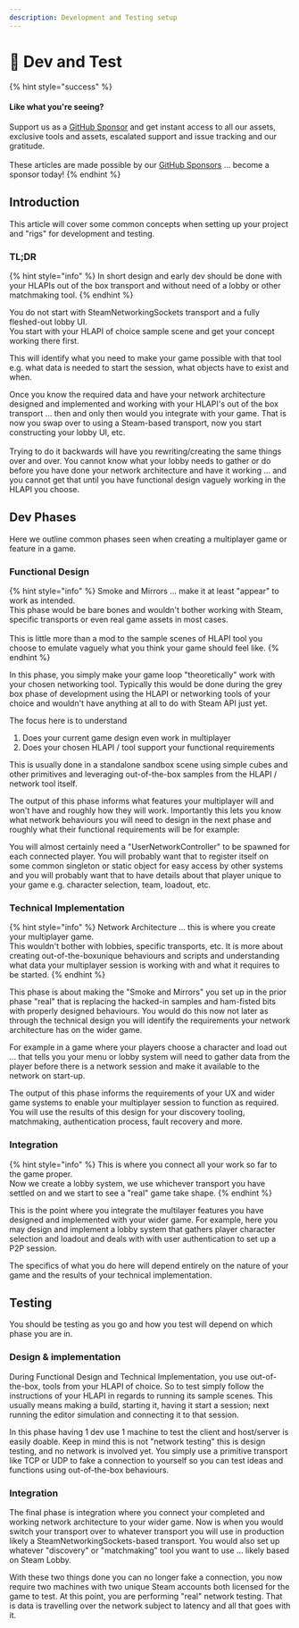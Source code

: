 ```yaml
---
description: Development and Testing setup
---
```


# 🧪 Dev and Test

{% hint style="success" %}
#### Like what you're seeing?

Support us as a [GitHub Sponsor](../../../../become-a-sponsor/) and get instant access to all our assets, exclusive tools and assets, escalated support and issue tracking and our gratitude.\
\
These articles are made possible by our [GitHub Sponsors](../../../../become-a-sponsor/) ... become a sponsor today!
{% endhint %}

## &#x20;Introduction

This article will cover some common concepts when setting up your project and "rigs" for development and testing.

### TL;DR

{% hint style="info" %}
In short design and early dev should be done with your HLAPIs out of the box transport and without need of a lobby or other matchmaking tool.
{% endhint %}

You do not start with SteamNetworkingSockets transport and a fully fleshed-out lobby UI. \
You start with your HLAPI of choice sample scene and get your concept working there first.

This will identify what you need to make your game possible with that tool e.g. what data is needed to start the session, what objects have to exist and when.

Once you know the required data and have your network architecture designed and implemented and working with your HLAPI's out of the box transport ... then and only then would you integrate with your game. That is now you swap over to using a Steam-based transport, now you start constructing your lobby UI, etc.\
\
Trying to do it backwards will have you rewriting/creating the same things over and over. You cannot know what your lobby needs to gather or do before you have done your network architecture and have it working ... and you cannot get that until you have functional design vaguely working in the HLAPI you choose.

## Dev Phases

Here we outline common phases seen when creating a multiplayer game or feature in a game.

### Functional Design

{% hint style="info" %}
Smoke and Mirrors ... make it at least "appear" to work as intended.\
This phase would be bare bones and wouldn't bother working with Steam, specific transports or even real game assets in most cases.\
\
This is little more than a mod to the sample scenes of HLAPI tool you choose to emulate vaguely what you think your game should feel like.
{% endhint %}

In this phase, you simply make your game loop "theoretically" work with your chosen networking tool. Typically this would be done during the grey box phase of development using the HLAPI or networking tools of your choice and wouldn't have anything at all to do with Steam API just yet.

The focus here is to understand&#x20;

1. Does your current game design even work in multiplayer
2. Does your chosen HLAPI / tool support your functional requirements

This is usually done in a standalone sandbox scene using simple cubes and other primitives and leveraging out-of-the-box samples from the HLAPI / network tool itself.

The output of this phase informs what features your multiplayer will and won't have and roughly how they will work. Importantly this lets you know what network behaviours you will need to design in the next phase and roughly what their functional requirements will be for example:

You will almost certainly need a "UserNetworkController" to be spawned for each connected player. You will probably want that to register itself on some common singleton or static object for easy access by other systems and you will probably want that to have details about that player unique to your game e.g. character selection, team, loadout, etc.

### Technical Implementation

{% hint style="info" %}
Network Architecture ... this is where you create your multiplayer game.\
This wouldn't bother with lobbies, specific transports, etc. It is more about creating out-of-the-boxunique behaviours and scripts and understanding what data your multiplayer session is working with and what it requires to be started.
{% endhint %}

This phase is about making the "Smoke and Mirrors" you set up in the prior phase "real" that is replacing the hacked-in samples and ham-fisted bits with properly designed behaviours. You would do this now not later as through the technical design you will identify the requirements your network architecture has on the wider game.&#x20;

For example in a game where your players choose a character and load out ... that tells you your menu or lobby system will need to gather data from the player before there is a network session and make it available to the network on start-up.

The output of this phase informs the requirements of your UX and wider game systems to enable your multiplayer session to function as required. You will use the results of this design for your discovery tooling, matchmaking, authentication process, fault recovery and more.

### Integration

{% hint style="info" %}
This is where you connect all your work so far to the game proper. \
Now we create a lobby system, we use whichever transport you have settled on and we start to see a "real" game take shape.
{% endhint %}

This is the point where you integrate the multilayer features you have designed and implemented with your wider game. For example, here you may design and implement a lobby system that gathers player character selection and loadout and deals with with user authentication to set up a P2P session.

The specifics of what you do here will depend entirely on the nature of your game and the results of your technical implementation.&#x20;

## Testing

You should be testing as you go and how you test will depend on which phase you are in.

### Design & implementation

During Functional Design and Technical Implementation, you use out-of-the-box, tools from your HLAPI of choice. So to test simply follow the instructions of your HLAPI in regards to running its sample scenes. This usually means making a build, starting it, having it start a session; next running the editor simulation and connecting it to that session.

In this phase having 1 dev use 1 machine to test the client and host/server is easily doable. Keep in mind this is not "network testing" this is design testing, and no network is involved yet. You simply use a primitive transport like TCP or UDP to fake a connection to yourself so you can test ideas and functions using out-of-the-box behaviours.

### Integration

The final phase is integration where you connect your completed and working network architecture to your wider game. Now is when you would switch your transport over to whatever transport you will use in production likely a SteamNetworkingSockets-based transport. You would also set up whatever "discovery" or "matchmaking" tool you want to use ... likely based on Steam Lobby.

With these two things done you can no longer fake a connection, you now require two machines with two unique Steam accounts both licensed for the game to test. At this point, you are performing "real" network testing. That is data is travelling over the network subject to latency and all that goes with it.
